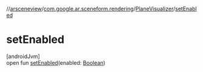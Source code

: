 //[arsceneview](../../../index.md)/[com.google.ar.sceneform.rendering](../index.md)/[PlaneVisualizer](index.md)/[setEnabled](set-enabled.md)

# setEnabled

[androidJvm]\
open fun [setEnabled](set-enabled.md)(enabled: [Boolean](https://kotlinlang.org/api/latest/jvm/stdlib/kotlin/-boolean/index.html))
